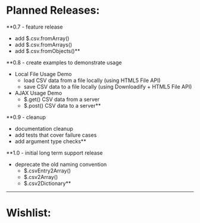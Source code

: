 # Planned Releases: #
**0.7 - feature release
  * add $.csv.fromArray()
  * add $.csv.fromArrays()
  * add $.csv.fromObjects()**

**0.8 - create examples to demonstrate usage
  * Local File Usage Demo
    * load CSV data from a file locally (using HTML5 File API)
    * save CSV data to a file locally (using Downloadify + HTML5 File API)
  * AJAX Usage Demo
    * $.get() CSV data from a server
    * $.post() CSV data to a server**

**0.9 - cleanup
  * documentation cleanup
  * add tests that cover failure cases
  * add argument type checks**

**1.0 - initial long term support release
  * deprecate the old naming convention
    * $.csvEntry2Array()
    * $.csv2Array()
    * $.csv2Dictionary**


---


# Wishlist: #

